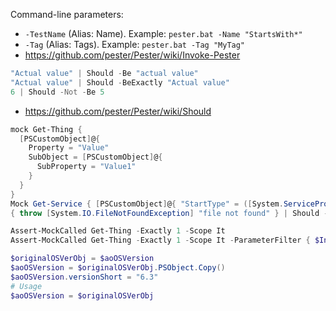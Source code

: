 Command-line parameters:
* `-TestName` (Alias: Name). Example: `pester.bat -Name "StartsWith*"`
* `-Tag` (Alias: Tags). Example: `pester.bat -Tag "MyTag"`
* https://github.com/pester/Pester/wiki/Invoke-Pester


```powershell
"Actual value" | Should -Be "actual value"
"Actual value" | Should -BeExactly "Actual value"
6 | Should -Not -Be 5
```
* https://github.com/pester/Pester/wiki/Should

```powershell
mock Get-Thing {
  [PSCustomObject]@{
    Property = "Value"
    SubObject = [PSCustomObject]@{
      SubProperty = "Value1"
    }
  }
}
Mock Get-Service { [PSCustomObject]@{ "StartType" = ([System.ServiceProcess.ServiceStartMode]::Manual) }
{ throw [System.IO.FileNotFoundException] "file not found" } | Should -Throw -ExceptionType ([System.IO.FileNotFoundException])

Assert-MockCalled Get-Thing -Exactly 1 -Scope It
Assert-MockCalled Get-Thing -Exactly 1 -Scope It -ParameterFilter { $InputObject -eq "dummy" }

$originalOSVerObj = $aoOSVersion
$aoOSVersion = $originalOSVerObj.PSObject.Copy()
$aoOSVersion.versionShort = "6.3"
# Usage
$aoOSVersion = $originalOSVerObj
```
